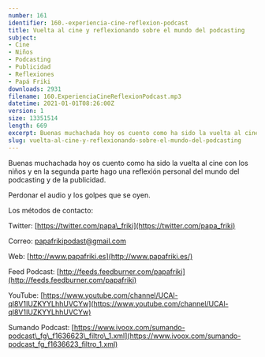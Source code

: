 ```yaml
---
number: 161
identifier: 160.-experiencia-cine-reflexion-podcast
title: Vuelta al cine y reflexionando sobre el mundo del podcasting
subject:
- Cine
- Niños
- Podcasting
- Publicidad
- Reflexiones
- Papá Friki
downloads: 2931
filename: 160.ExperienciaCineReflexionPodcast.mp3
datetime: 2021-01-01T08:26:00Z
version: 1
size: 13351514
length: 669
excerpt: Buenas muchachada hoy os cuento como ha sido la vuelta al cine con los niños y en la segunda parte hago una reflexión personal del mundo del podcasting y de la publicidad
slug: vuelta-al-cine-y-reflexionando-sobre-el-mundo-del-podcasting
---
```

Buenas muchachada hoy os cuento como ha sido la vuelta al cine con los niños y en la segunda parte hago una reflexión personal del mundo del podcasting y de la publicidad.

Perdonar el audio y los golpes que se oyen.

Los métodos de contacto:

Twitter: [https://twitter.com/papa\_friki](https://twitter.com/papa_friki)

Correo: [papafrikipodast@gmail.com](https://archive.org/details/papafrikipodast@gmail.com)

Web: [http://www.papafriki.es](http://www.papafriki.es/)

Feed Podcast: [http://feeds.feedburner.com/papafriki](http://feeds.feedburner.com/papafriki)

YouTube: [https://www.youtube.com/channel/UCAl-ql8V1IUZKYYLhhUVCYw](https://www.youtube.com/channel/UCAl-ql8V1IUZKYYLhhUVCYw)

Sumando Podcast: [https://www.ivoox.com/sumando-podcast\_fg\_f1636623\_filtro\_1.xml](https://www.ivoox.com/sumando-podcast_fg_f1636623_filtro_1.xml)